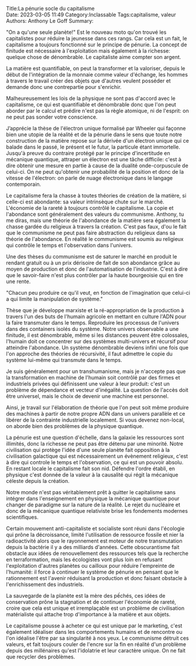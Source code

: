 ﻿Title:La pénurie socle du capitalisme  
Date: 2023-03-05 11:49
Category:Inclassable
Tags:capitalisme, valeur
Authors: Anthony Le Goff
Summary:

"On a qu'une seule planète!" Est le nouveau moto qu'on trouvé les capitalistes pour réduire la jeunesse dans ces rangs. Car cela est un fait, le capitalisme a toujours fonctionné sur le principe de pénurie. La concept de finitude est nécessaire à l'exploitation mais également à la richesse: quelque chose de dénombrable. Le capitaliste aime compter son argent.  

La matière est quantifiable, on peut la transformer et la valoriser, depuis le début de l'intégration de la monnaie comme valeur d'échange, les hommes à travers le travail créer des objets que d'autres veulent posséder et demande donc une contrepartie pour s'enrichir.  

Malheureusement les lois de la physique ne sont pas d'accord avec le capitalisme, ce qui est quantifiable et dénombrable donc que l'on peut aborder par le calcul et prédire n'est pas la règle atomique, ni de l'esprit: on ne peut pas sonder votre conscience.  

J’apprécie la thèse de l'électron unique formalisé par Wheeler qui façonne bien une utopie de la réalité et de la pénurie dans le sens que toute notre construction de la matière repose sur la dérivée d'un électron unique qui ce balade dans le passé, le présent et le futur, la particule étant immortelle. Jusqu'à preuve du contraire protégé par le principe d'incertitude en mécanique quantique, attraper un électron est une tâche difficile: c'est à dire obtenir une mesure en partie à cause de la dualité onde-corpuscule de celui-ci. On ne peut qu'obtenir une probabilité de la position et donc de la vitesse de l'électron: on parle de nuage électronique dans le langage contemporain.  

Le capitalisme fera la chasse à toutes théories de création de la matière, si celle-ci est abondante: sa valeur intrinsèque chute sur le marché. L'économie de la rareté à toujours contrôlé le capitalisme. La copie et l'abondance sont généralement des valeurs du communisme. Anthony, tu me diras, mais une théorie de l'abondance de la matière sera également la chasse gardée du religieux à travers la création. C'est pas faux, d'ou le fait que le communisme ne peut pas faire abstraction du religieux dans sa théorie de l'abondance. En réalité le communisme est soumis au religieux qui contrôle le temps et l'observation dans l'univers.  

Une des thèses du communisme est de saturer le marché en produit le rendant gratuit ou à un prix dérisoire de fait de son abondance grâce au moyen de production et donc de l'automatisation de l'industrie. C'est à dire que le savoir-faire n'est plus contrôler par la haute bourgeoisie qui en tire une rente.  

"Chacun peu produire ce qu'il veut, en fonction de l'imagination que celui-ci a qui limite la manipulation de système."  

Thèse que je développe marxiste et la ré-appropriation de la production à travers l'un des buts de l'humain agricole en mettant en culture l'ADN pour la faire transmuter dans le temps. Reproduire les processus de l'univers dans des containers isolés du système. Notre univers observable a une finitude, il est dénombrable, même si les distances peuvent être colossales, l'humain doit ce concentrer sur des systèmes multi-univers et récursif pour atteindre l'abondance. Un système dénombrable deviens infini une fois que l'on approche des théories de récursivité, il faut admettre le copie du système lui-même qui transmute dans le temps.  

Je suis généralement pour un transhumanisme, mais je n'accepte pas que la transformation en machine de l'humain soit contrôlé par des firmes et industriels privées qui définissent une valeur à leur produit: c'est un problème de dépendance et vecteur d'inégalité. La question de l'accès doit être universel, mais le choix de devenir une machine est personnel.  

Ainsi, je travail sur l'élaboration de théorie que l'on peut soit même produire des machines à partir de notre propre ADN dans un univers parallèle et ce libérer de la contrainte industrielle localement. Si vous devenez non-local, on aborde bien des problèmes de la physique quantique.  

La pénurie est une question d'échelle, dans la galaxie les ressources sont illimités, donc la richesse ne peut pas être détenu par une minorité. Notre civilisation qui protège l'idée d'une seule planète fait opposition à la civilisation galactique qui est nécessairement un évènement religieux, c'est à dire qui controle le temps et l'observation, ce qui est un pouvoir absolu. En restant locale le capitalisme fait son nid. Défendre l'ordre établi, en physique c'est donnée de la valeur à la causalité qui régit la mécanique céleste depuis la création.  

Notre monde n'est pas véritablement prêt à quitter le capitalisme sans intégrer dans l'enseignement en physique la mécanique quantique pour changer de paradigme sur la nature de la réalité. Le rejet du nucléaire et donc de la mécanique quantique relativiste brise les fondements modernes scientifiques.  

Certain mouvement anti-capitaliste et socialiste sont réuni dans l'écologie qui prône la décroissance, limité l'utilisation de ressource fossile et nier la radioactivité alors que le rayonnement est moteur de notre transmutation depuis la bactérie il y a des milliards d'années. Cette obscurantisme fait obstacle aux idées de renouvellement des ressources tels que la recherche en terraformation, mais les écologistes vont plus loin en refusant l'exploitation d'autres planètes ou cailloux pour réduire l'empreinte de l'humanité: il force à continuer le système de pénurie en pensant que le rationnement est l'avenir réduisant la production et donc faisant obstacle à l'enrichissement des industriels.  

La sauvegarde de la planète est la mère des pếchés, ces idées de conservation prône la stagnation et de continuer l'économie de rareté, croire que cela est unique et irremplaçable est un problème de civilisation matérialiste qui attache trop d'importance à la matière et aux objets.  

Le capitalisme pousse à acheter ce qui est unique par le marketing, c'est également idéaliser dans les comportements humains et de rencontre ou l'on idéalise l'être par sa singularité à nos yeux. Le communisme détruit ces valeurs, et fait toujours couler de l'encre sur la fin en réalité d'un problème depuis des millénaires qu'est l'idolatrie et leur caractère unique. On ne fait que recycler des problèmes.